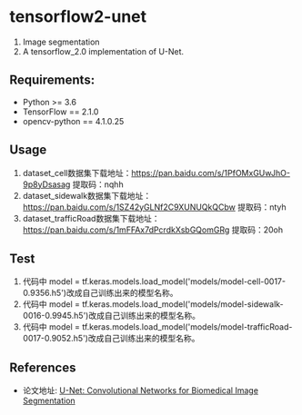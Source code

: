 # tensorflow2-unet
1. Image segmentation
2. A tensorflow_2.0 implementation of U-Net.


## Requirements:
+ Python >= 3.6
+ TensorFlow == 2.1.0
+ opencv-python == 4.1.0.25

## Usage 
1. dataset_cell数据集下载地址：https://pan.baidu.com/s/1PfOMxGUwJhO-9p8yDsasag  提取码：nqhh
2. dataset_sidewalk数据集下载地址：https://pan.baidu.com/s/1SZ42yGLNf2C9XUNUQkQCbw  提取码：ntyh
3. dataset_trafficRoad数据集下载地址：https://pan.baidu.com/s/1mFFAx7dPcrdkXsbGQomGRg  提取码：20oh

## Test
1. 代码中 model = tf.keras.models.load_model('models/model-cell-0017-0.9356.h5')改成自己训练出来的模型名称。
2. 代码中 model = tf.keras.models.load_model('models/model-sidewalk-0016-0.9945.h5')改成自己训练出来的模型名称。
3. 代码中 model = tf.keras.models.load_model('models/model-trafficRoad-0017-0.9052.h5')改成自己训练出来的模型名称。

## References
+ 论文地址: [U-Net: Convolutional Networks for Biomedical Image Segmentation](http://www.arxiv.org/pdf/1505.04597.pdf)

